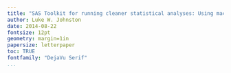 ```yaml
---
title: "SAS Toolkit for running cleaner statistical analyses: Using macros to declutter your code"
author: Luke W. Johnston
date: 2014-08-22
fontsize: 12pt
geometry: margin=1in
papersize: letterpaper
toc: TRUE
fontfamily: "DejaVu Serif"
...
```


